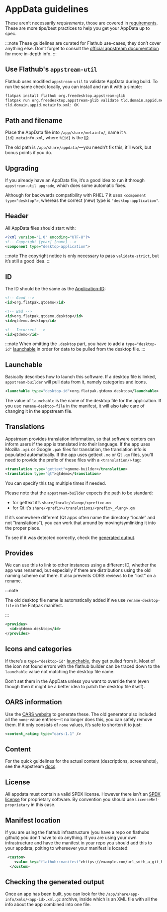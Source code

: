 # AppData guidelines

These aren’t necessarily _requirements_, those are covered in [requirements](/docs/for-app-authors/requirements#appstream). These are more tips/best practices to help you get your AppData up to spec.

:::note
These guidelines are curated for Flathub use-cases, they don’t cover anything else. Don’t forget to consult the [official appstream documentation](https://www.freedesktop.org/software/appstream/docs/chap-Metadata.html) for more in-depth info.
:::

## Use Flathub's `appstream-util`

Flathub uses modified `appstream-util` to validate AppData during build. To run the same check locally, you can install and run it with a simple:

```bash
flatpak install flathub org.freedesktop.appstream-glib
flatpak run org.freedesktop.appstream-glib validate tld.domain.appid.metainfo.xml
tld.domain.appid.metainfo.xml: OK
```

## Path and filename

Place the AppData file into `/app/share/metainfo/`, name it `%{id}.metainfo.xml`, where `%{id}` is the [ID](#id).

The old path is `/app/share/appdata/`—you needn’t fix this, it’ll work, but bonus points if you do.

## Upgrading

If you already have an AppData file, it’s a good idea to run it through `appstream-util upgrade`, which does some automatic fixes.

Although for backwards compatibility with RHEL 7 it uses `<component type="desktop">`, whereas the correct (new) type is `"desktop-application"`.

## Header

All AppData files should start with:

```xml title="tld.domain.appid.metainfo.xml"
<?xml version="1.0" encoding="UTF-8"?>
<!-- Copyright [year] [name] -->
<component type="desktop-application">
```

:::note
The copyright notice is only necessary to pass `validate-strict`, but it’s still a good idea.
:::

## ID

The ID should be the same as the [Application-ID](./../requirements#application-id):

```xml
<!-- Good -->
<id>org.flatpak.qtdemo</id>

<!-- Bad -->
<id>org.flatpak.qtdemo.desktop</id>
<id>qtdemo.desktop</id>

<!-- Incorrect -->
<id>qtdemo</id>
```

:::note
When omitting the `.desktop` part, you have to add a `type="desktop-id"` [launchable](#launchable) in order for data to be pulled from the desktop file.
:::

## Launchable

Basically describes how to launch this software. If a desktop file is linked, `appstream-builder` will pull data from it, namely categories and icons.

```xml
<launchable type="desktop-id">org.flatpak.qtdemo.desktop</launchable>
```

The value of `launchable` is the name of the desktop file for the application. If you use `rename-desktop-file` in the manifest, it will also take care of changing it in the appstream file.

## Translations

Appstream provides translation information, so that software centers can inform users if the app is translated into their language. If the app uses Mozilla `.xpi` or Google `.pak` files for translation, the translation info is populated automatically. If the app uses gettext `.mo` or Qt `.qm` files, you’ll need to provide the prefix of these files with a `<translation/>` tag:

```xml
<translation type="gettext">gnome-builder</translation>
<translation type="qt">qtdemo</translation>
```

You can specify this tag multiple times if needed.

Please note that the `appstream-builder` expects the path to be standard:

- for gettext it’s `share/locale/<lang>/<prefix>.mo`
- for Qt it’s `share/<prefix>/translations/<prefix>_<lang>.qm`

If it’s somewhere different (Qt apps often name the directory “locale” and not “translations”), you can work that around by moving/symlinking it into the proper place.

To see if it was detected correctly, check the [generated output](#checking-the-generated-output).

## Provides

We can use this to link to other instances using a different ID, whether the app was renamed, but especially if there are distributions using the old naming scheme out there. It also prevents ODRS reviews to be “lost” on a rename.

:::note

The old desktop file name is automatically added if we use `rename-desktop-file` in the Flatpak manifest.

:::

```xml
<provides>
  <id>qtdemo.desktop</id>
</provides>
```

## Icons and categories

If there’s a `type="desktop-id"` [launchable](#launchable), they get pulled from it. Most of the icon not found errors with the flathub builder can be traced down to the `launchable` value not matching the desktop file name.

Don’t set them in the AppData unless you want to override them (even though then it might be a better idea to patch the desktop file itself).

## OARS information

Use the [OARS website](https://hughsie.github.io/oars/generate.html) to generate these. The old generator also included all the `none`-value entries—it no longer does this, you can safely remove them. If it only consists of `none` values, it’s safe to shorten it to just:

```xml
<content_rating type="oars-1.1" />
```

## Content

For the quick guidelines for the actual content (descriptions, screenshots), see the Appstream [docs](https://www.freedesktop.org/software/appstream/docs/chap-Quickstart.html).

## License

All appdata must contain a valid SPDX license. However there isn't an [SPDX license](https://spdx.org/licenses/) for proprietary software. By convention you should use `LicenseRef-proprietary` in this case.

## Manifest location

If you are using the flathub infrastructure (you have a repo on flathubs github) you don't have to do anything. If you are using your own infrastructure and have the manifest in your repo you should add this to your appdata, poiting to whereever your manifest is located:

```xml
 <custom>
    <value key="flathub::manifest">https://example.com/url_with_a_git_hash/com.example.my-app.json</value>
  </custom>
```

## Checking the generated output

Once an app has been built, you can look for the `/app/share/app-info/xmls/<app-id>.xml.gz` archive, inside which is an XML file with all the info about the app combined into one file.
